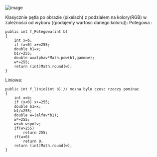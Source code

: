 ![image](https://user-images.githubusercontent.com/38810840/113569573-08232c80-9613-11eb-886e-21cab6118e4c.png)

Klasycznie pętla po obrazie (pixelach) z podzialem na kolory(RGB) w zależności od wyboru ((podajemy wartosc danego koloru)):
  Potegowa :

    public int f_Potegowa(int b)
    {
        int x=b;
        if (x<0) x+=255;
        double b1=x;
        b1/=255;
        double w=alphav*Math.pow(b1,gammav);
        w*=255;
        return (int)Math.round(w);
    }

  Liniowa:

    public int f_linio(int b) // mozna bylo czesc rzeczy pominac
    {
        int x=b;
        if (x<0) x+=255;
        double b1=x;
        b1/=255;
        double w=(alfav*b1);
        w*=255;
        w+=b_wspolv;
        if(w>255)
            return 255;
        if(w<0)
            return 0;
        return (int)Math.round(w);
    }
